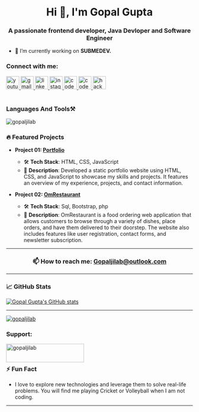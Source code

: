 <h1 align="center">Hi 👋, I'm Gopal Gupta</h1>
<h3 align="center">A passionate frontend developer, Java Devloper and Software Engineer</h3>

- 🔭 I’m currently working on **SUBMEDEV.**

<h3 align="left">Connect with me:</h3>
<div align="left">
  <a href="https://www.youtube.com/@GTECHTUBE1" target="_blank">
    <img src="https://img.shields.io/static/v1?message=Youtube&logo=youtube&label=&color=FF0000&logoColor=white&labelColor=&style=for-the-badge" height="35" alt="youtube logo"  />
  </a>
  <a href="https://www.gmail.com/in/gopajilab/" target="_blank">
    <img src="https://img.shields.io/static/v1?message=Gmail&logo=gmail&label=&color=D14836&logoColor=white&labelColor=&style=for-the-badge" height="35" alt="gmail logo"  />
  </a>
  <a href="https://www.linkedin.com/in/gopal-gupta-993471311/" target="_blank">
    <img src="https://img.shields.io/static/v1?message=LinkedIn&logo=linkedin&label=&color=0077B5&logoColor=white&labelColor=&style=for-the-badge" height="35" alt="linkedin logo"  />
  </a>
  <a href="https://www.instagram.com/gowith_gopu/" target="_blank">
    <img src="https://img.shields.io/static/v1?message=Instagram&logo=instagram&label=&color=E4405F&logoColor=white&labelColor=&style=for-the-badge" height="35" alt="instagram logo"  />
  </a>
  <a href="https://codepen.io/Gopaljilab" target="_blank">
    <img src="https://img.shields.io/static/v1?message=Codepen&logo=codepen&label=&color=000000&logoColor=white&labelColor=&style=for-the-badge" height="35" alt="codepen logo"  />
  </a>
  <a href="https://codesandbox.io/u/gopaljilab" target="_blank">
    <img src="https://img.shields.io/static/v1?message=Codesandbox&logo=codesandbox&label=&color=040404&logoColor=DBDBDB&labelColor=&style=for-the-badge" height="35" alt="codesandbox logo"  />
  </a>
  <a href="https://www.hackerrank.com/profile/gopaljilab" target="_blank">
    <img src="https://img.shields.io/static/v1?message=HackerRank&logo=hackerrank&label=&color=2EC866&logoColor=white&labelColor=&style=for-the-badge" height="35" alt="hackerrank logo"  />
  </a>
</div>
<br>

### Languages And Tools⚒️
<p align="left"> 
  

<p align="left"> <img src="https://komarev.com/ghpvc/?username=gopaljilab&label=Profile%20views&color=0e75b6&style=flat" alt="gopaljilab" /> </p>

### 🔥 Featured Projects

- **Project 01: [Portfolio](https://github.com/gopaljilab/portfolio)**

  - 🛠 **Tech Stack**: HTML, CSS, JavaScript
  - 🌟 **Description**: Developed a static portfolio website using HTML, CSS, and JavaScript to showcase my skills and projects. It features an overview of my experience, projects, and contact information.

- **Project 02: [OmRestaurant](https://github.com/gopaljilab/OmRestaurant)**

  - 🛠 **Tech Stack**: Sql, Bootstrap, php
  - 🌟 **Description**: OmRestaurant is a food ordering web application that allows customers to browse through a variety of dishes, place orders, and have them delivered to their doorstep. The website also includes features like user registration, contact forms, and newsletter subscription.

---

<h3 align="center">📫 How to reach me: <a href="mailto:gopaljilab@outlook.com">Gopaljilab@outlook.com</a></h3>

---

### 📈 GitHub Stats

<div align="left">
  <a href="https://github.com/gopaljilab">
    <img src="https://github-readme-stats.vercel.app/api?username=Gopaljilab&show_icons=true&theme=radical" alt="Gopal Gupta's GitHub stats" />
  </a>
</div>

---
<p align="left"> <a href="https://github.com/ryo-ma/github-profile-trophy"><img src="https://github-profile-trophy.vercel.app/?username=gopaljilab" alt="gopaljilab" /></a> </p>

<h3 align="left">Support:</h3>
<p><a href="https://www.buymeacoffee.com/gopaljilab"> <img align="left" src="https://cdn.buymeacoffee.com/buttons/v2/default-yellow.png" height="50" width="210" alt="gopaljilab" /></a></p><br><br>

### ⚡ Fun Fact

- I love to explore new technologies and leverage them to solve real-life problems. You will find me playing Cricket or Volleyball when I am not coding.

---

